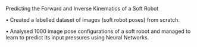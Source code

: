 Predicting the Forward and Inverse Kinematics of a Soft Robot

• Created a labelled dataset of images (soft robot poses) from scratch.

• Analysed 1000 image pose configurations of a soft robot and managed to learn to predict its input pressures using Neural Networks.
